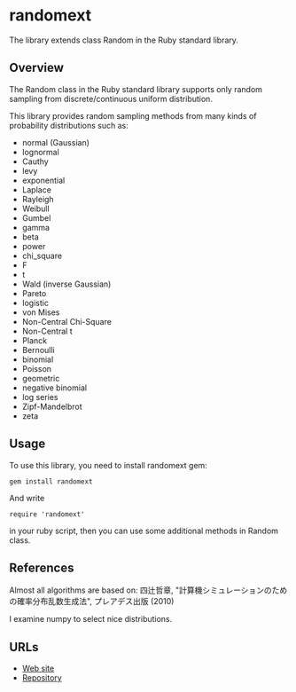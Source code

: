 # randomext
The library extends class Random in the Ruby standard library.

## Overview
The Random class in the Ruby standard library supports only 
random sampling from discrete/continuous uniform distribution.

This library provides random sampling methods from 
many kinds of probability distributions such as:

* normal (Gaussian)
* lognormal
* Cauthy
* levy
* exponential
* Laplace
* Rayleigh
* Weibull
* Gumbel
* gamma
* beta
* power
* chi_square
* F
* t
* Wald (inverse Gaussian)
* Pareto
* logistic
* von Mises
* Non-Central Chi-Square
* Non-Central t
* Planck
* Bernoulli
* binomial
* Poisson
* geometric
* negative binomial
* log series
* Zipf-Mandelbrot
* zeta

## Usage
To use this library, you need to install randomext gem:

    gem install randomext

And write 

    require 'randomext'

in your ruby script, then you can use some additional methods in Random class.

## References
Almost all algorithms are based on:
四辻哲章, "計算機シミュレーションのための確率分布乱数生成法", プレアデス出版 (2010)

I examine numpy to select nice distributions.

## URLs
* [Web site](http://www.kmc.gr.jp/~ohai/randomext/)
* [Repository](https://bitbucket.org/ohai/randomext)
